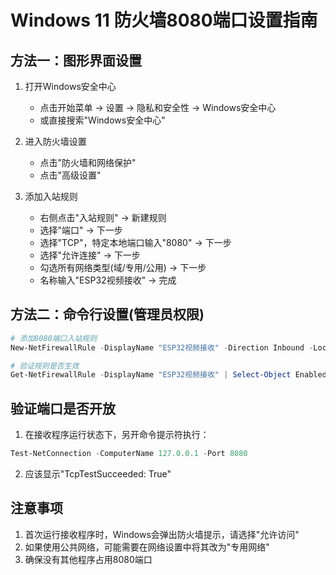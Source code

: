 # Windows 11 防火墙8080端口设置指南

## 方法一：图形界面设置
1. 打开Windows安全中心
   - 点击开始菜单 → 设置 → 隐私和安全性 → Windows安全中心
   - 或直接搜索"Windows安全中心"

2. 进入防火墙设置
   - 点击"防火墙和网络保护"
   - 点击"高级设置"

3. 添加入站规则
   - 右侧点击"入站规则" → 新建规则
   - 选择"端口" → 下一步
   - 选择"TCP"，特定本地端口输入"8080" → 下一步
   - 选择"允许连接" → 下一步
   - 勾选所有网络类型(域/专用/公用) → 下一步
   - 名称输入"ESP32视频接收" → 完成

## 方法二：命令行设置(管理员权限)
```powershell
# 添加8080端口入站规则
New-NetFirewallRule -DisplayName "ESP32视频接收" -Direction Inbound -LocalPort 8080 -Protocol TCP -Action Allow

# 验证规则是否生效
Get-NetFirewallRule -DisplayName "ESP32视频接收" | Select-Object Enabled,Profile,Direction,Action
```

## 验证端口是否开放
1. 在接收程序运行状态下，另开命令提示符执行：
```powershell
Test-NetConnection -ComputerName 127.0.0.1 -Port 8080
```
2. 应该显示"TcpTestSucceeded: True"

## 注意事项
1. 首次运行接收程序时，Windows会弹出防火墙提示，请选择"允许访问"
2. 如果使用公共网络，可能需要在网络设置中将其改为"专用网络"
3. 确保没有其他程序占用8080端口